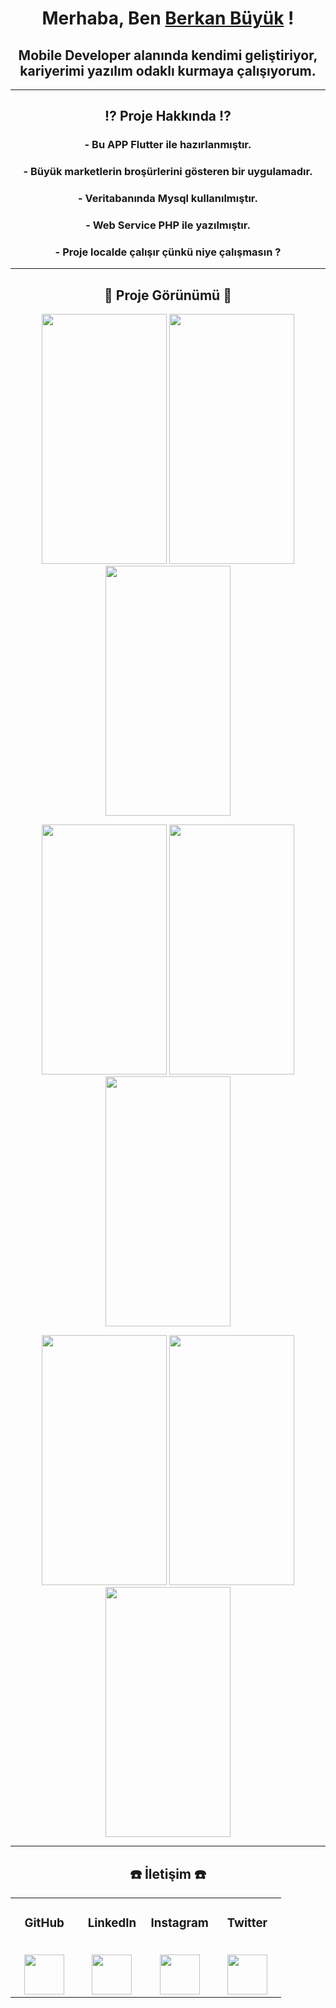 <h1 align="center">Merhaba, Ben <a href="https://github.com/berkanbuyuk" target="_blank">Berkan Büyük</a> !</h1>
<h2 align="center">Mobile Developer alanında kendimi geliştiriyor, kariyerimi yazılım odaklı kurmaya çalışıyorum.</h1>

--- 

<h2 align="center">⁉️ Proje Hakkında ⁉️</h2>

<h3 align="center">- Bu APP Flutter ile hazırlanmıştır.</h3>
<h3 align="center">- Büyük marketlerin broşürlerini gösteren bir uygulamadır.</h3>
<h3 align="center">- Veritabanında Mysql kullanılmıştır.</h3>
<h3 align="center">- Web Service PHP ile yazılmıştır.</h3>
<h3 align="center">- Proje localde çalışır çünkü niye çalışmasın ?</h3>

---

<h2 align="center">👀 Proje Görünümü 👀</h2>
<p align="center">
  <img src="https://user-images.githubusercontent.com/82314218/144128874-223a7767-1ae8-48f7-9742-f1a4ced94d03.png" width="200" height="400" />
  <img src="https://user-images.githubusercontent.com/82314218/144253067-78702092-d5eb-4428-bfdf-01799c52bb5f.png" width="200" height="400" />
  <img src="https://user-images.githubusercontent.com/82314218/144129125-04214a0e-97ea-40f0-bfc9-aa6d82711797.png" width="200" height="400" />
</p>
<p align="center">
  <img src="https://user-images.githubusercontent.com/82314218/144129583-a67f6683-2004-4356-a013-c248e04ed82b.png" width="200" height="400" />
  <img src="https://user-images.githubusercontent.com/82314218/144129636-66da2211-6348-49b5-be72-4d42e64080c1.png" width="200" height="400" />
  <img src="https://user-images.githubusercontent.com/82314218/144129690-5dbccd1d-b0de-4c8f-be43-c1e3dfc148f0.png" width="200" height="400" />
</p>
<p align="center">
  <img src="https://user-images.githubusercontent.com/82314218/144130674-cf5e7a68-7406-4aaf-8557-fba4e3abe657.png" width="200" height="400" />
  <img src="https://user-images.githubusercontent.com/82314218/144130730-c9d0a8d2-1e11-497b-88d6-d48c23b4f83b.png" width="200" height="400" />
  <img src="https://user-images.githubusercontent.com/82314218/144130778-13df14d3-304a-4f7e-9815-9d0aeb7daa2b.png" width="200" height="400" />
</p>

---

<h2 align="center">☎️ İletişim ☎️</h2>

<table align="center">
  <tbody>
    <tr valign="top">
      <td width="25%" align="center">
        <h3>GitHub</h3><br>
       <a href='https://github.com/BerkanBuyuk'> <img height="64px" src="https://cdn.jsdelivr.net/npm/simple-icons@3.0.1/icons/github.svg"> </a>
      </td>
      <td width="25%" align="center">
        <h3>LinkedIn</h3><br>
       <a href='https://www.linkedin.com/in/berkanbuyuk/'> <img height="64px" src="https://cdn.jsdelivr.net/npm/simple-icons@3.0.1/icons/linkedin.svg"> </a>
      </td>
      <td width="25%" align="center">
        <h3>Instagram</h3><br>
       <a href='https://www.instagram.com/brknbyk/'> <img height="64px" src="https://cdn.jsdelivr.net/npm/simple-icons@3.0.1/icons/instagram.svg"> </a>
      </td>
      <td width="25%" align="center">
        <h3>Twitter</h3><br>
       <a href='https://twitter.com/brknbyk'> <img height="64px" src="https://cdn.jsdelivr.net/npm/simple-icons@3.0.1/icons/twitter.svg"> </a>
      </td>
    </tr>
  </tbody>
</table>